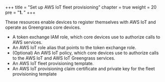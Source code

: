 +++
title = "Set up AWS IoT fleet provisioning"
chapter = true
weight = 20
pre = "<b>1. </b>"
+++

These resources enable devices to register themselves with AWS IoT and operate as Greengrass core devices.

+ A token exchange IAM role, which core devices use to authorize calls to AWS services.
+ An AWS IoT role alias that points to the token exchange role.
+ (Optional) An AWS IoT policy, which core devices use to authorize calls to the AWS IoT and AWS IoT Greengrass services.
+ An AWS IoT fleet provisioning template.
+ An AWS IoT provisioning claim certificate and private key for the fleet provisioning template
